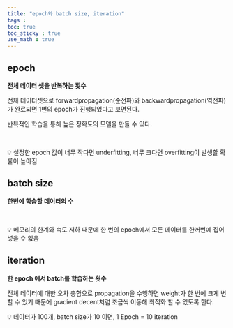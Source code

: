 ```yaml
---
title: "epoch와 batch size, iteration"
tags :
toc: true
toc_sticky : true
use_math : true
---
```



## epoch

**전체 데이터 셋을 반복하는 횟수**

전체 데이터셋으로 forwardpropagation(순전파)와 backwardpropagation(역전파)가 완료되면 1번의 epoch가 진행되었다고 보면된다.

반복적인 학습을 통해 높은 정확도의 모델을 만들 수 있다.

<br>

💡 설정한 epoch 값이 너무 작다면 underfitting, 너무 크다면 overfitting이 발생할 확률이 높아짐 <br>


## batch size
**한번에 학습할 데이터의 수**

<br>

💡 메모리의 한계와 속도 저하 때문에 한 번의 epoch에서 모든 데이터를 한꺼번에 집어넣을 수 없음 <br>

## iteration
**한 epoch 에서 batch를 학습하는 횟수**

전체 데이터에 대한 오차 총합으로 propagation을 수행하면 weight가 한 번에 크게 변할 수 있기 때문에 gradient decent처럼 조금씩 이동해 최적화 할 수 있도록 한다.<br>


💡 데이터가 100개, batch size가 10 이면, 1 Epoch = 10 iteration